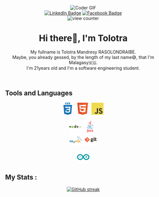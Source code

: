 <div id="header" align="center">
    <img alt="Coder GIF"src="https://miro.medium.com/max/1360/0*7Q3yvSIv_t0ioJ-Z.gif" width="50%"/>
<div id="badges">
  <a href="https://www.linkedin.com/in/tolotra-mandresy-718329235"> <img src="https://img.shields.io/badge/LinkedIn-blue?style=for-the-badge&logo=linkedin&logoColor=white" alt="LinkedIn Badge"/></a>
  <a href="https://www.facebook.com/profile.php?id=100008409820824"><img src="https://img.shields.io/badge/Facebook-blue?style=for-the-badge&logo=facebook&logoColor=white" alt="Facebook Badge"/></a>
</div>
<div>
<img src="https://komarev.com/ghpvc/?username=TolotraMandresy&style=plastic &color=lightgrey" alt="view counter"/>
</div>
<h1>Hi there👋, I'm Tolotra</h1>
</div>
<div>
<div align="center">
<p>
My fullname is Tolotra Mandresy RASOLONDRAIBE. </br>
Maybe, you already gessed, by the length of my last name😅, that I'm Malagasy🇲🇬.</br>
I'm 21years old and I'm a software engineering student.
</p>
</div>
</br>

<h2>Tools and Languages</h2>
<div align="center">
  <img src="https://github.com/devicons/devicon/blob/master/icons/css3/css3-plain-wordmark.svg"  title="CSS3" alt="CSS" width="40" height="40"/>&nbsp;
  <img src="https://github.com/devicons/devicon/blob/master/icons/html5/html5-original.svg" title="HTML5" alt="HTML" width="40" height="40"/>&nbsp;
  <img src="https://github.com/devicons/devicon/blob/master/icons/javascript/javascript-original.svg" title="JavaScript" alt="JavaScript" width="40" height="40"/>&nbsp;

  </br>

  <img src="https://github.com/devicons/devicon/blob/master/icons/nodejs/nodejs-original-wordmark.svg" title="NodeJS" alt="NodeJS" width="40" height="40"/>&nbsp;
  <img src="https://github.com/devicons/devicon/blob/master/icons/java/java-original-wordmark.svg" title="Java" alt="Java" width="40" height="40"/>&nbsp;  
  <img src="https://github.com/devicons/devicon/blob/master/icons/mysql/mysql-original-wordmark.svg" title="MySQL"  alt="MySQL" width="40" height="40"/>&nbsp;
  <img src="https://github.com/devicons/devicon/blob/master/icons/git/git-original-wordmark.svg" title="Git" alt="Git" width="40" height="40"/>

  <img src="https://github.com/devicons/devicon/blob/master/icons/arduino/arduino-original.svg" tilte="Arduino" alt="Arduino" width="40" height="40">
</div>

<h2>My Stats :</h2>
<div align="center">
<a href="https://git.io/streak-stats">
<img alt="GitHub streak" src="http://github-readme-streak-stats.herokuapp.com?user=TolotraMandresy&theme=black-ice&date_format=M%20j%5B%2C%20Y%5D">
</div>
</div>
</div>
